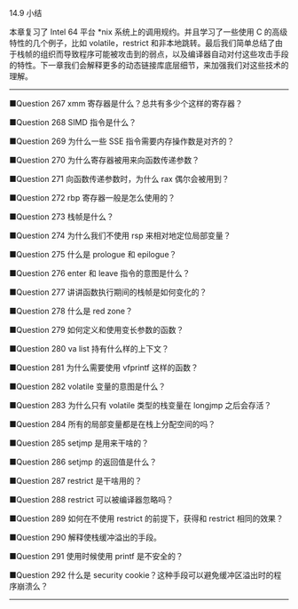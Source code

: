 14.9 小结

本章复习了 Intel 64 平台 \*nix 系统上的调用规约。并且学习了一些使用 C 的高级特性的几个例子，比如 volatile，restrict 和非本地跳转。最后我们简单总结了由于栈帧的组织而导致程序可能被攻击到的弱点，以及编译器自动对付这些攻击手段的特性。下一章我们会解释更多的动态链接库底层细节，来加强我们对这些技术的理解。

---

■Question 267 xmm 寄存器是什么？总共有多少个这样的寄存器？

■Question 268 SIMD 指令是什么？

■Question 269 为什么一些 SSE 指令需要内存操作数是对齐的？

■Question 270 为什么寄存器被用来向函数传递参数？

■Question 271 向函数传递参数时，为什么 rax 偶尔会被用到？

■Question 272 rbp 寄存器一般是怎么使用的？

■Question 273 栈帧是什么？

■Question 274 为什么我们不使用 rsp 来相对地定位局部变量？

■Question 275 什么是 prologue 和 epilogue？

■Question 276 enter 和 leave 指令的意图是什么？

■Question 277 讲讲函数执行期间的栈帧是如何变化的？

■Question 278 什么是 red zone？

■Question 279 如何定义和使用变长参数的函数？

■Question 280 va list 持有什么样的上下文？

■Question 281 为什么需要使用 vfprintf 这样的函数？

■Question 282 volatile 变量的意图是什么？

■Question 283 为什么只有 volatile 类型的栈变量在 longjmp 之后会存活？

■Question 284 所有的局部变量都是在栈上分配空间的吗？

■Question 285 setjmp 是用来干啥的？

■Question 286 setjmp 的返回值是什么？

■Question 287 restrict 是干啥用的？

■Question 288 restrict 可以被编译器忽略吗？

■Question 289 如何在不使用 restrict 的前提下，获得和 restrict 相同的效果？

■Question 290 解释使栈缓冲溢出的手段。

■Question 291 使用时候使用 printf 是不安全的？

■Question 292 什么是 security cookie？这种手段可以避免缓冲区溢出时的程序崩溃么？

---



